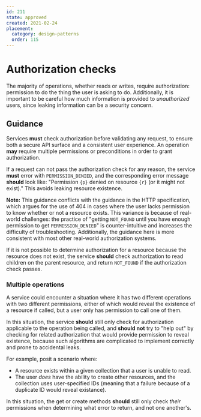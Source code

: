 ```yaml
---
id: 211
state: approved
created: 2021-02-24
placement:
  category: design-patterns
  order: 115
---
```


# Authorization checks

The majority of operations, whether reads or writes, require authorization:
permission to do the thing the user is asking to do. Additionally, it is
important to be careful how much information is provided to _unauthorized_
users, since leaking information can be a security concern.

## Guidance

Services **must** check authorization before validating any request, to ensure
both a secure API surface and a consistent user experience. An operation
**may** require multiple permissions or preconditions in order to grant
authorization.

If a request can not pass the authorization check for any reason, the service
**must** error with `PERMISSION_DENIED`, and the corresponding error message
**should** look like: "Permission `{p}` denied on resource `{r}` (or it might
not exist)." This avoids leaking resource existence.

**Note:** This guidance conflicts with the guidance in the HTTP specification,
which argues for the use of 404 in cases where the user lacks permission to
know whether or not a resource exists. This variance is because of real-world
challenges: the practice of "getting `NOT_FOUND` until you have enough
permission to get `PERMISSION_DENIED`" is counter-intuitive and increases the
difficulty of troubleshooting. Additionally, the guidance here is more
consistent with most other real-world authorization systems.

If it is not possible to determine authorization for a resource because the
resource does not exist, the service **should** check authorization to read
children on the parent resource, and return `NOT_FOUND` if the authorization
check passes.

### Multiple operations

A service could encounter a situation where it has two different operations
with two different permissions, either of which would reveal the existence of a
resource if called, but a user only has permission to call one of them.

In this situation, the service **should** still only check for authorization
applicable to the operation being called, and **should not** try to "help out"
by checking for related authorization that would provide permission to reveal
existence, because such algorithms are complicated to implement correctly and
prone to accidental leaks.

For example, posit a scenario where:

- A resource exists within a given collection that a user is unable to read.
- The user _does_ have the ability to create other resources, and the
  collection uses user-specified IDs (meaning that a failure because of a
  duplicate ID would reveal existance).

In this situation, the get or create methods **should** still only check
_their_ permissions when determining what error to return, and not one
another's.
